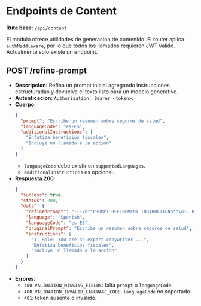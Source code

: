 ﻿# Endpoints de Content

**Ruta base**: `/api/content`

El modulo ofrece utilidades de generacion de contenido. El router aplica `authMiddleware`, por lo que todos los llamados requieren JWT valido. Actualmente solo existe un endpoint.

## POST /refine-prompt
- **Descripcion**: Refina un prompt inicial agregando instrucciones estructuradas y devuelve el texto listo para un modelo generativo.
- **Autenticacion**: `Authorization: Bearer <token>`.
- **Cuerpo**:
  ```json
  {
    "prompt": "Escribe un resumen sobre seguros de salud",
    "languageCode": "es-ES",
    "additionalInstructions": [
      "Enfatiza beneficios fiscales",
      "Incluye un llamado a la accion"
    ]
  }
  ```
  - `languageCode` debe existir en `supportedLanguages`.
  - `additionalInstructions` es opcional.
- **Respuesta 200**:
  ```json
  {
    "success": true,
    "status": 200,
    "data": {
      "refinedPrompt": "---\n**PROMPT REFINEMENT INSTRUCTIONS**\n1. Role: You are an expert copywriter ...",
      "language": "Spanish",
      "languageCode": "es-ES",
      "originalPrompt": "Escribe un resumen sobre seguros de salud",
      "instructions": [
        "1. Role: You are an expert copywriter ...",
        "Enfatiza beneficios fiscales",
        "Incluye un llamado a la accion"
      ]
    }
  }
  ```
- **Errores**:
  - `400 VALIDATION_MISSING_FIELDS`: falta `prompt` o `languageCode`.
  - `400 VALIDATION_INVALID_LANGUAGE_CODE`: `languageCode` no soportado.
  - `401`: token ausente o invalido.

